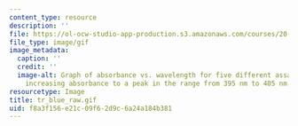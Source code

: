 ```yaml
---
content_type: resource
description: ''
file: https://ol-ocw-studio-app-production.s3.amazonaws.com/courses/20-109-laboratory-fundamentals-in-biological-engineering-spring-2010/f8a3f156e21c09f62d9c6a24a184b381_tr_blue_raw.gif
file_type: image/gif
image_metadata:
  caption: ''
  credit: ''
  image-alt: Graph of absorbance vs. wavelength for five different assays, showing
    increasing absorbance to a peak in the range from 395 nm to 405 nm.
resourcetype: Image
title: tr_blue_raw.gif
uid: f8a3f156-e21c-09f6-2d9c-6a24a184b381
---
```

